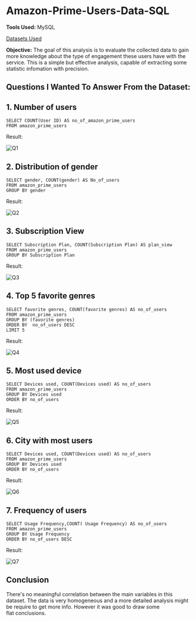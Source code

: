 # Amazon-Prime-Users-Data-SQL
**Tools Used:** MySQL

[Datasets Used](https://www.kaggle.com/datasets/arnavsmayan/amazon-prime-userbase-dataset/data)

**Objective:** The goal of this analysis is to evaluate the collected data to gain more knowledge about the type of engagement these users have with the service. This is a simple but effective analysis, capable of extracting some statistic infomation with precision.

## Questions I Wanted To Answer From the Dataset:

## 1. Number of users
```mysql
SELECT COUNT(User ID) AS no_of_amazon_prime_users
FROM amazon_prime_users
```
Result:

![Q1](https://i.imgur.com/X4Dyfiv.png)

## 2. Distribution of gender
```mysql
SELECT gender, COUNT(gender) AS No_of_users
FROM amazon_prime_users
GROUP BY gender
```
Result:

![Q2](https://i.imgur.com/PrBYKGT.png)

## 3. Subscription View
```mysql
SELECT Subscription Plan, COUNT(Subscription Plan) AS plan_view
FROM amazon_prime_users
GROUP BY Subscription Plan 
```
Result:

![Q3](https://i.imgur.com/Qg6dl4e.png)

## 4. Top 5 favorite genres
```mysql
SELECT favorite genres, COUNT(favorite genres) AS no_of_users
FROM amazon_prime_users
GROUP BY (favorite genres)
ORDER BY  no_of_users DESC
LIMIT 5
```
Result:

![Q4](https://i.imgur.com/cG7TZrf.png)

## 5. Most used device
```mysql
SELECT Devices used, COUNT(Devices used) AS no_of_users
FROM amazon_prime_users
GROUP BY Devices used
ORDER BY no_of_users
```
Result:

![Q5](https://i.imgur.com/mgsPWSc.png)

## 6. City with most users
```mysql
SELECT Devices used, COUNT(Devices used) AS no_of_users
FROM amazon_prime_users
GROUP BY Devices used
ORDER BY no_of_users
```
Result:

![Q6](https://i.imgur.com/IDUbzdr.png)

## 7. Frequency of users
```mysql
SELECT Usage Frequency,COUNT( Usage Frequency) AS no_of_users
FROM amazon_prime_users
GROUP BY Usage Frequency
ORDER BY no_of_users DESC
```
Result:

![Q7](https://i.imgur.com/XK6n0uu.png)

## Conclusion
There's no meaningful correlation between the main variables in this dataset. The data is very homogeneous and a more detailed analysis might be require to get more info. However it was good to draw some flat conclusions.

